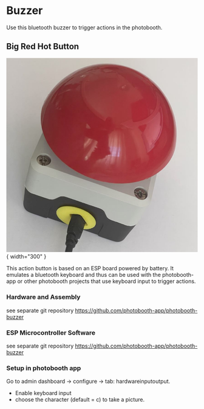 # Buzzer

Use this bluetooth buzzer to trigger actions in the photobooth.

## Big Red Hot Button

![buzzer loading](../assets/buzzer/buzzer-loading.jpg){ width="300" }

This action button is based on an ESP board powered by battery.
It emulates a bluetooth keyboard and thus can be used with the photobooth-app or other photobooth projects that use keyboard input to trigger actions.

### Hardware and Assembly

see separate git repository <https://github.com/photobooth-app/photobooth-buzzer>

### ESP Microcontroller Software

see separate git repository <https://github.com/photobooth-app/photobooth-buzzer>

### Setup in photobooth app

Go to admin dashboard -> configure -> tab: hardwareinputoutput.

- Enable keyboard input
- choose the character (default = c) to take a picture.
